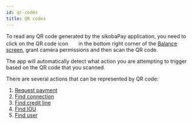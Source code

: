 ```yaml
---
id: qr-codes
title: QR codes
---
```


To read any QR code generated by the sikobaPay application, you need to click on the QR code icon <img src="assets/qr-code.png" alt="qr-code icon" width="20" style="margin-bottom: -3px; background: black; display: inline;"/> in the bottom right corner of the [Balance screen](home.md), grant camera permissions and then scan the QR code.

The app will automatically detect what action you are attempting to trigger based on the QR code that you scanned.

There are several actions that can be represented by QR code:

1. [Request payment](request-payment.md)
2. [Find connection](find-connection.md)
3. [Find credit line](find-credit-line.md)
4. [Find IOU](find-iou.md)
5. [Find user](find-user.md)
